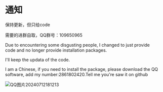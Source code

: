 # 通知

保持更新，但只给code

需要的进群自取，QQ群号：109650965

Due to encountering some disgusting people, I changed to just provide code and no longer provide installation packages.

I'll keep the updata of the code.

I am a Chinese, if you need to install the package, please download the QQ software, add my number:2861802420.Tell me you're saw it on github

![QQ图片20240712181213](https://github.com/user-attachments/assets/a117f5f5-6880-462f-a924-b4333b72450a)


